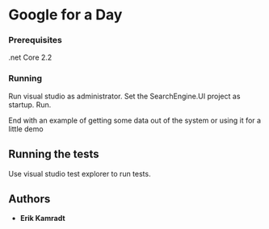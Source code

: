 # Google for a Day

### Prerequisites

.net Core 2.2

### Running

Run visual studio as administrator. Set the SearchEngine.UI project as startup. Run.

End with an example of getting some data out of the system or using it for a little demo

## Running the tests

Use visual studio test explorer to run tests.

## Authors

* **Erik Kamradt**
